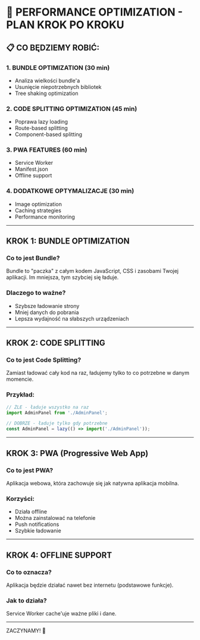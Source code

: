 # 🚀 PERFORMANCE OPTIMIZATION - PLAN KROK PO KROKU

## 📋 CO BĘDZIEMY ROBIĆ:

### 1. **BUNDLE OPTIMIZATION** (30 min)
- Analiza wielkości bundle'a
- Usunięcie niepotrzebnych bibliotek
- Tree shaking optimization

### 2. **CODE SPLITTING OPTIMIZATION** (45 min)
- Poprawa lazy loading
- Route-based splitting
- Component-based splitting

### 3. **PWA FEATURES** (60 min)
- Service Worker
- Manifest.json
- Offline support

### 4. **DODATKOWE OPTYMALIZACJE** (30 min)
- Image optimization
- Caching strategies
- Performance monitoring

---

## KROK 1: BUNDLE OPTIMIZATION

### Co to jest Bundle?
Bundle to "paczka" z całym kodem JavaScript, CSS i zasobami Twojej aplikacji. Im mniejsza, tym szybciej się ładuje.

### Dlaczego to ważne?
- Szybsze ładowanie strony
- Mniej danych do pobrania
- Lepsza wydajność na słabszych urządzeniach

---

## KROK 2: CODE SPLITTING

### Co to jest Code Splitting?
Zamiast ładować cały kod na raz, ładujemy tylko to co potrzebne w danym momencie.

### Przykład:
```javascript
// ŹLE - ładuje wszystko na raz
import AdminPanel from './AdminPanel';

// DOBRZE - ładuje tylko gdy potrzebne
const AdminPanel = lazy(() => import('./AdminPanel'));
```

---

## KROK 3: PWA (Progressive Web App)

### Co to jest PWA?
Aplikacja webowa, która zachowuje się jak natywna aplikacja mobilna.

### Korzyści:
- Działa offline
- Można zainstalować na telefonie
- Push notifications
- Szybkie ładowanie

---

## KROK 4: OFFLINE SUPPORT

### Co to oznacza?
Aplikacja będzie działać nawet bez internetu (podstawowe funkcje).

### Jak to działa?
Service Worker cache'uje ważne pliki i dane.

---

ZACZYNAMY! 🚀

